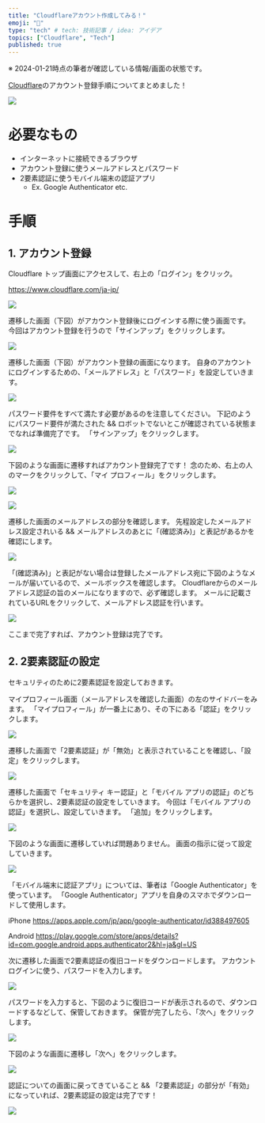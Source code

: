 ```yaml
---
title: "Cloudflareアカウント作成してみる！"
emoji: "🚪"
type: "tech" # tech: 技術記事 / idea: アイデア
topics: ["Cloudflare", "Tech"]
published: true
---
```


※ 2024-01-21時点の筆者が確認している情報/画面の状態です。

[Cloudflare](https://www.cloudflare.com/ja-jp/)のアカウント登録手順についてまとめました！

![](https://storage.googleapis.com/zenn-user-upload/7650d71a7ba0-20240121.png)

# 必要なもの
- インターネットに接続できるブラウザ
- アカウント登録に使うメールアドレスとパスワード
- 2要素認証に使うモバイル端末の認証アプリ
  - Ex. Google Authenticator etc.

# 手順

## 1. アカウント登録

Cloudflare トップ画面にアクセスして、右上の「ログイン」をクリック。

https://www.cloudflare.com/ja-jp/

![](https://storage.googleapis.com/zenn-user-upload/0cae9b01465a-20240121.png)

遷移した画面（下図）がアカウント登録後にログインする際に使う画面です。
今回はアカウント登録を行うので「サインアップ」をクリックします。

![](https://storage.googleapis.com/zenn-user-upload/6e4e43fc8fcf-20240121.png)

遷移した画面（下図）がアカウント登録の画面になります。
自身のアカウントにログインするための、「メールアドレス」と「パスワード」を設定していきます。

![](https://storage.googleapis.com/zenn-user-upload/536f1b34072b-20240121.png)

パスワード要件をすべて満たす必要があるのを注意してください。
下記のようにパスワード要件が満たされた && ロボットでないとこが確認されている状態までなれば準備完了です。
「サインアップ」をクリックします。

![](https://storage.googleapis.com/zenn-user-upload/6ca9c7d21d74-20240121.png)

下図のような画面に遷移すればアカウント登録完了です！
念のため、右上の人のマークをクリックして、「マイ プロフィール」をクリックします。

![](https://storage.googleapis.com/zenn-user-upload/2414ac17e23e-20240121.png)

![](https://storage.googleapis.com/zenn-user-upload/4657be0c7b8f-20240121.png)

遷移した画面のメールアドレスの部分を確認します。
先程設定したメールアドレス設定されいる && メールアドレスのあとに「(確認済み)」と表記があるかを確認にします。

![](https://storage.googleapis.com/zenn-user-upload/9d3100ea3d58-20240121.png)

「(確認済み)」と表記がない場合は登録したメールアドレス宛に下図のようなメールが届いているので、メールボックスを確認します。
Cloudflareからのメールアドレス認証の旨のメールになりますので、必ず確認します。
メールに記載されているURLをクリックして、メールアドレス認証を行います。

![](https://storage.googleapis.com/zenn-user-upload/7ff69b12b727-20240121.png)

ここまで完了すれば、アカウント登録は完了です。

## 2. 2要素認証の設定

セキュリティのために2要素認証を設定しておきます。 

マイプロフィール画面（メールアドレスを確認した画面）の左のサイドバーをみます。
「マイプロフィール」が一番上にあり、その下にある「認証」をクリックします。

![](https://storage.googleapis.com/zenn-user-upload/4b72afc57a56-20240121.png)

遷移した画面で「2要素認証」が「無効」と表示されていることを確認し、「設定」をクリックします。

![](https://storage.googleapis.com/zenn-user-upload/e1998dabe78d-20240121.png)

遷移した画面で「セキュリティ キー認証」と「モバイル アプリの認証」のどちらかを選択し、2要素認証の設定をしていきます。
今回は「モバイル アプリの認証」を選択し、設定していきます。
「追加」をクリックします。

![](https://storage.googleapis.com/zenn-user-upload/61fce5a99339-20240121.png)

下図のような画面に遷移していれば問題ありません。
画面の指示に従って設定していきます。

![](https://storage.googleapis.com/zenn-user-upload/fa88fbc7fc32-20240121.png)

「モバイル端末に認証アプリ」については、筆者は「Google Authenticator」を使っています。
「Google Authenticator」アプリを自身のスマホでダウンロードして使用します。

iPhone
https://apps.apple.com/jp/app/google-authenticator/id388497605

Android
https://play.google.com/store/apps/details?id=com.google.android.apps.authenticator2&hl=ja&gl=US

次に遷移した画面で2要素認証の復旧コードをダウンロードします。
アカウントログインに使う、パスワードを入力します。

![](https://storage.googleapis.com/zenn-user-upload/ac3aef606fac-20240121.png)

パスワードを入力すると、下図のように復旧コードが表示されるので、ダウンロードするなどして、保管しておきます。
保管が完了したら、「次へ」をクリックします。

![](https://storage.googleapis.com/zenn-user-upload/5f4296f386e8-20240121.png)

下図のような画面に遷移し「次へ」をクリックします。

![](https://storage.googleapis.com/zenn-user-upload/733ef87df0da-20240121.png)

認証についての画面に戻ってきていること && 「2要素認証」の部分が「有効」になっていれば、2要素認証の設定は完了です！

![](https://storage.googleapis.com/zenn-user-upload/818e79d749d3-20240121.png)
